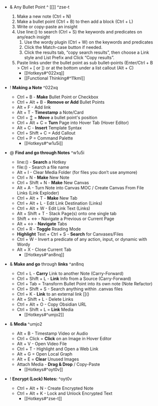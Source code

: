 - & Any Bullet Point ^ [[]] ^zse-t
	1. Make a new note (Ctrl + N)
	2. Make a bullet point (Ctrl + B) to then add a block (Ctrl + L)
	3. Write or copy-paste an insight
	4. Use line:() to search (Ctrl + S) the keywords and predicates on any/each insight
		1. Use the wordy plugin (Ctrl + W) on the keywords and predicates
		2. Click the Match-case button if needed.
		3. Click the results tab, “copy search results”, then choose a Link style and List Prefix and Click “Copy results”.
	5. Paste links under the bullet point as sub bullet-points (Enter/Ctrl + B > Ctrl + [ or ]) or at the bottom under a list callout (Alt + C) 
		- [[Hotkeys#^022xq]]
		- [[Functional Thinking#^11kml]]

- ! **Making a Note** ^022xq
	- Ctrl + B - **Make** Bullet Point or Checkbox
	- Ctrl + Alt + B - **Remove or Add** Bullet Points
	- Alt + F - Add link
	- Alt + T - **Timestamp** a Note/Card
	- Ctrl + ↕ = **Move** a bullet point's position
	- Ctrl + Alt + C = **Turn** Page into Hover Tab (Hover Editor)
	- Alt + C - **Insert** Template Syntax 
	- Ctrl + Shift + C = Add Callout
	- Ctrl + P = Command Palette
		- [[Hotkeys#^w1u5i]]

- @ **Find and go through Notes** ^w1u5i
	- line:() - **Search** a Hotkey
	- file:() - Search a file name
	- Alt + I - Clear Media Folder (for files you don’t use anymore)
	- Ctrl + N - **Make** New Note
	- Ctrl + Shift + N - **Make** New Canvas
	- Alt + A - Turn Note into Canvas MOC / Create Canvas From File Links (Link Exploder)
	- Ctrl + Alt + T - **Make** New Tab
	- Ctrl + Alt + L - Edit Link Destination (Links)
	- Ctrl + Alt + W - Edit Link Text (Links)
	- Alt + Shift + T - Stack Page(s) onto one single tab
	- Shift + ↔ - Navigate a Previous or Current Page
	- Alt + ↔ - **Navigate** Tabs
	- Ctrl + R - **Toggle** Reading Mode
	- **Highlight** Text + Ctrl + S - **Search** for Canvases/Files
	- Ctrl + W - Invert a predicate of any action, input, or dynamic with Wordy
	- Alt + X - Close Current Tab
		 - [[Hotkeys#^an8nq]]

- & **Make and go** through **links** ^an8nq
	- Ctrl + L - **Carry** Link to another Note (Carry-Forward)
	- Ctrl + Shift + L - **Link** Info from a Source (Carry-Forward)
	- Ctrl + Tab = Transform Bullet Point into its own note (Note Refactor)
	- Ctrl + Shift + S - Search anything within .canvas files
	- Ctrl + K - **Link** to an external link []\()
	- Alt + Shift + L - Delete Links
	- Ctrl + Alt + O - Copy Obsidian URL
	- Ctrl + Shift + L = **Link** Media
		- [[Hotkeys#^umjo2]]

- & **Media** ^umjo2
	- Alt + B - Timestamp Video or Audio
	- Ctrl + Click = **Click** on an Image in Hover Editor
	- Alt + V - Open Video File
	- Ctrl + T - Highlight and Open a Web Link
	- Alt + G = Open Local Graph
	- Alt + E = **Clear** Unused Images
	- Attach Media - **Drag & Drop** / Copy-Paste
		- [[Hotkeys#^oyt0v]]

- ! **Encrypt (Lock) Notes:** ^oyt0v
	- Ctrl + Alt + N - Create Encrypted Note
	- Ctrl + Alt + K - Lock and Unlock Encrypted Text
		- [[Hotkeys#^zse-t]]